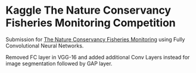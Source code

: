 # Kaggle The Nature Conservancy Fisheries Monitoring Competition 

Submission for [The Nature Conservancy Fisheries Monitoring](https://www.kaggle.com/c/the-nature-conservancy-fisheries-monitoring) using Fully Convolutional Neural Networks. 

Removed FC layer in VGG-16 and added additional Conv Layers instead for image segmentation followed by GAP layer.
